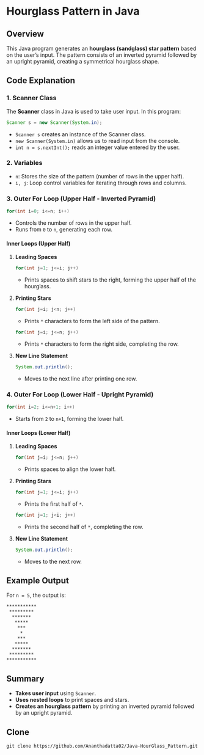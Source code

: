 # Hourglass Pattern in Java

## Overview
This Java program generates an **hourglass (sandglass) star pattern** based on the user’s input. The pattern consists of an inverted pyramid followed by an upright pyramid, creating a symmetrical hourglass shape.

## Code Explanation

### 1. Scanner Class
The **Scanner** class in Java is used to take user input. In this program:
```java
Scanner s = new Scanner(System.in);
```
- `Scanner s` creates an instance of the Scanner class.
- `new Scanner(System.in)` allows us to read input from the console.
- `int n = s.nextInt();` reads an integer value entered by the user.

### 2. Variables
- `n`: Stores the size of the pattern (number of rows in the upper half).
- `i, j`: Loop control variables for iterating through rows and columns.

### 3. Outer For Loop (Upper Half - Inverted Pyramid)
```java
for(int i=0; i<=n; i++)
```
- Controls the number of rows in the upper half.
- Runs from `0` to `n`, generating each row.

#### Inner Loops (Upper Half)
1. **Leading Spaces**
   ```java
   for(int j=1; j<=i; j++)
   ```
   - Prints spaces to shift stars to the right, forming the upper half of the hourglass.

2. **Printing Stars**
   ```java
   for(int j=i; j<n; j++)
   ```
   - Prints `*` characters to form the left side of the pattern.
   ```java
   for(int j=i; j<=n; j++)
   ```
   - Prints `*` characters to form the right side, completing the row.

3. **New Line Statement**
   ```java
   System.out.println();
   ```
   - Moves to the next line after printing one row.

### 4. Outer For Loop (Lower Half - Upright Pyramid)
```java
for(int i=2; i<=n+1; i++)
```
- Starts from `2` to `n+1`, forming the lower half.

#### Inner Loops (Lower Half)
1. **Leading Spaces**
   ```java
   for(int j=i; j<=n; j++)
   ```
   - Prints spaces to align the lower half.

2. **Printing Stars**
   ```java
   for(int j=1; j<=i; j++)
   ```
   - Prints the first half of `*`.
   ```java
   for(int j=1; j<i; j++)
   ```
   - Prints the second half of `*`, completing the row.

3. **New Line Statement**
   ```java
   System.out.println();
   ```
   - Moves to the next row.

## Example Output
For `n = 5`, the output is:
```
***********
 *********
  *******
   *****
    ***
     *
    ***
   *****
  *******
 *********
***********
```

## Summary
- **Takes user input** using `Scanner`.
- **Uses nested loops** to print spaces and stars.
- **Creates an hourglass pattern** by printing an inverted pyramid followed by an upright pyramid.

## Clone
```
git clone https://github.com/Ananthadatta02/Java-HourGlass_Pattern.git
```
